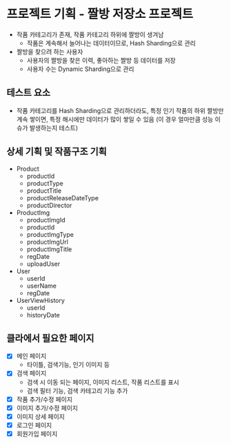 # 프로젝트 기획 - 짤방 저장소 프로젝트

- 작품 카테고리가 존재, 작품 카테고리 하위에 짤방이 생겨남
  - 작품은 계속해서 늘어나는 데이터이므로, Hash Sharding으로 관리
- 짤방을 찾으려 하는 사용자
  - 사용자의 짤방을 찾은 이력, 좋아하는 짤방 등 데이터를 저장
  - 사용자 수는 Dynamic Sharding으로 관리

## 테스트 요소

- 작품 카테고리를 Hash Sharding으로 관리하더라도, 특정 인기 작품의 하위 짤방만 계속 쌓이면, 특정 해시에만 데이터가 많이 쌓일 수 있음 (이 경우 얼마만큼 성능 이슈가 발생하는지 테스트)

## 상세 기획 및 작품구조 기획

- Product
  - productId
  - productType
  - productTitle
  - productReleaseDateType
  - productDirector
- ProductImg
  - productImgId
  - productId
  - productImgType
  - productImgUrl
  - productImgTitle
  - regDate
  - uploadUser
- User
  - userId
  - userName
  - regDate
- UserViewHistory
  - userId
  - historyDate

## 클라에서 필요한 페이지

- [x] 메인 페이지
  - 타이틀, 검색기능, 인기 이미지 등
- [x] 검색 페이지
  - 검색 시 이동 되는 페이지, 이미지 리스트, 작품 리스트를 표시
  - 검색 필터 기능, 검색 카테고리 기능 추가
- [x] 작품 추가/수정 페이지
- [x] 이미지 추가/수정 페이지
- [x] 이미지 상세 페이지
- [x] 로그인 페이지
- [x] 회원가입 페이지